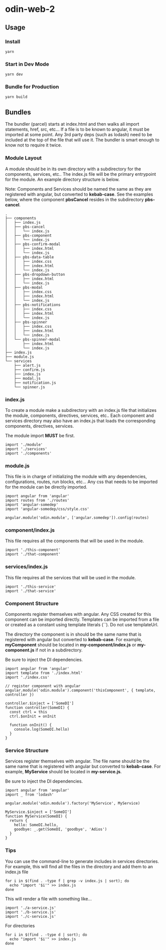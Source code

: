 # odin-web-2

## Usage

### Install

```
yarn
```

### Start in Dev Mode

```
yarn dev
```

### Bundle for Production

```
yarn build
```

## Bundles

The bundler (parcel) starts at index.html and then walks all import statements, href, src, etc... If a file is to be known to angular, it must be imported at some point. Any 3rd party deps (such as lodash) need to be included at the top of the file that will use it. The bundler is smart enough to know not to require it twice.

### Module Layout

A module should be in its own directory with a subdirectory for the components, services, etc.. The index.js file will be the primary entrypoint for the module. An example directory structure is below.

Note: Components and Services should be named the same as they are registered with angular, but converted to **kebab-case**. See the examples below, where the component **pbsCancel** resides in the subdirectory **pbs-cancel**.

```
.
├── components
│   ├── index.js
│   ├── pbs-cancel
│   │   └── index.js
│   ├── pbs-component
│   │   └── index.js
│   ├── pbs-confirm-modal
│   │   ├── index.html
│   │   └── index.js
│   ├── pbs-data-table
│   │   ├── index.css
│   │   ├── index.html
│   │   └── index.js
│   ├── pbs-dropdown-button
│   │   ├── index.html
│   │   └── index.js
│   ├── pbs-modal
│   │   ├── index.css
│   │   ├── index.html
│   │   └── index.js
│   ├── pbs-notifications
│   │   ├── index.css
│   │   ├── index.html
│   │   └── index.js
│   ├── pbs-spinner
│   │   ├── index.css
│   │   ├── index.html
│   │   └── index.js
│   └── pbs-spinner-modal
│       ├── index.html
│       └── index.js
├── index.js
├── module.js
└── services
    ├── alert.js
    ├── confirm.js
    ├── index.js
    ├── modal.js
    ├── notification.js
    └── spinner.js
```

### index.js

To create a module make a subdirectory with an index.js file that initializes the module, components, directives, services, etc.. Each component and services directory may also have an index.js that loads the corresponding components, directives, services.

The module import **MUST** be first.

```
import './module'
import './services'
import './components'
```

### module.js

This file is in charge of initializing the module with any dependencies, configurations, routes, run blocks, etc... Any css that needs to be imported for the module can be directly imported.

```
import angular from 'angular'
import routes from './routes'
import 'angular-somedep'
import 'angular-somedep/css/style.css'

angular.module('odin.module', ['angular.somedep']).config(routes)
```

### component/index.js

This file requires all the components that will be used in the module.

```
import './this-component'
import './that-component'
```

### services/index.js

This file requires all the services that will be used in the module.

```
import './this-service'
import './that-service'
```

### Component Structure

Components register themselves with angular. Any CSS created for this component can be imported directly. Templates can be imported from a file or created as a constant using template literals (``). Do not use templateUrl.

The directory the component is in should be the same name that is registered with angular but converted to **kebab-case**. For example, **myComponent** should be located in **my-component/index.js** or **my-component.js** if not in a subdirectory.

Be sure to inject the DI dependencies.

```
import angular from 'angular'
import template from './index.html'
import './index.css'

// register component with angular
angular.module('odin.module').component('thisComponent', { template, controller })

controller.$inject = ['SomeDI']
function controller(SomeDI) {
  const ctrl = this
  ctrl.$onInit = onInit

  function onInit() {
    console.log(SomeDI.hello)
  }
}
```

### Service Structure

Services register themselves with angular. The file name should be the same name that is registered with angular but converted to **kebab-case**. For example, **MyService** should be located in **my-service.js**.

Be sure to inject the DI dependencies.

```
import angular from 'angular'
import _ from 'lodash'

angular.module('odin.module').factory('MyService', MyService)

MyService.$inject = ['SomeDI']
function MyService(SomeDI) {
  return {
    hello: SomeDI.hello,
    goodbye: _.get(SomeDI, 'goodbye', 'Adios')
  }
}
```

### Tips

You can use the command-line to generate includes in services directories. For example, this will find all the files in the directory and add them to an index.js file

```
for i in $(find . -type f | grep -v index.js | sort); do
  echo "import '$i'" >> index.js
done
```

This will render a file with something like...

```
import './a-service.js'
import './b-service.js'
import './c-service.js'
```

For directories

```
for i in $(find . -type d | sort); do
  echo "import '$i'" >> index.js
done
```
